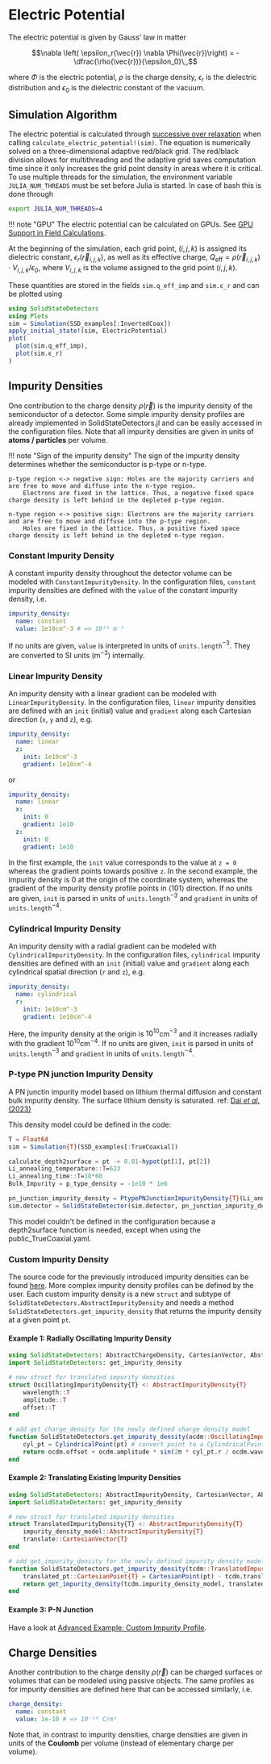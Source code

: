 # Electric Potential

The electric potential is given by Gauss' law in matter
```math
\nabla \left( \epsilon_r(\vec{r}) \nabla \Phi(\vec{r})\right) = - \dfrac{\rho(\vec{r})}{\epsilon_0}\,,
```
where $\Phi$ is the electric potential, $\rho$ is the charge density,
$\epsilon_r$ is the dielectric distribution and $\epsilon_0$ is the dielectric constant of the vacuum.


## Simulation Algorithm

The electric potential is calculated through [successive over relaxation](https://en.wikipedia.org/wiki/Successive_over-relaxation) when calling `calculate_electric_potential!(sim)`. The equation is numerically solved on a three-dimensional adaptive red/black grid. The red/black division allows for multithreading and the adaptive grid saves computation time since it only increases the grid point density in areas where it is critical. To use multiple threads for the simulation, the environment variable `JULIA_NUM_THREADS` must be set before Julia is started. In case of bash this is done through
```bash
export JULIA_NUM_THREADS=4
```

!!! note "GPU"
    The electric potential can be calculated on GPUs. See [GPU Support in Field Calculations](@ref).


At the beginning of the simulation, each grid point, $(i,j,k)$ is assigned its dielectric constant, $\epsilon_r(\vec{r}_{i,j,k})$, as well as its effective charge, $Q_\text{eff} = \rho(\vec{r}_{i,j,k}) \cdot V_{i,j,k} / \epsilon_0$, where $V_{i,j,k}$ is the volume assigned to the grid point $(i,j,k)$.

These quantities are stored in the fields `sim.q_eff_imp` and `sim.ϵ_r` and can be plotted using
```julia
using SolidStateDetectors
using Plots 
sim = Simulation(SSD_examples[:InvertedCoax])
apply_initial_state!(sim, ElectricPotential)
plot(
  plot(sim.q_eff_imp),
  plot(sim.ϵ_r)
)
```


## Impurity Densities

One contribution to the charge density $\rho(\vec{r})$ is the impurity density of the semiconductor of a detector.
Some simple impurity density profiles are already implemented in SolidStateDetectors.jl and can be easily accessed in the configuration files. Note that all impurity densities are given in units of **atoms / particles** per volume.

!!! note "Sign of the impurity density"
    The sign of the impurity density determines whether the semiconductor is p-type or n-type.

    p-type region <-> negative sign: Holes are the majority carriers and are free to move and diffuse into the n-type region. 
        Electrons are fixed in the lattice. Thus, a negative fixed space charge density is left behind in the depleted p-type region.

    n-type region <-> positive sign: Electrons are the majority carriers and are free to move and diffuse into the p-type region. 
        Holes are fixed in the lattice. Thus, a positive fixed space charge density is left behind in the depleted n-type region.


### Constant Impurity Density

A constant impurity density throughout the detector volume can be modeled with `ConstantImpurityDensity`.
In the configuration files, `constant` impurity densities are defined with the `value` of the constant impurity density, i.e.
```yaml
impurity_density:
  name: constant
  value: 1e10cm^-3 # => 10¹⁶ m⁻³
```
If no units are given, `value` is interpreted in units of `units.length`$^{-3}$.
They are converted to SI units (m$^{-3}$) internally.


### Linear Impurity Density

An impurity density with a linear gradient can be modeled with `LinearImpurityDensity`.
In the configuration files, `linear` impurity densities are defined with an `init` (initial) value and `gradient` along
each Cartesian direction (`x`, `y` and `z`), e.g.
```yaml
impurity_density:
  name: linear
  z:
    init: 1e10cm^-3
    gradient: 1e10cm^-4
```
or
```yaml
impurity_density:
  name: linear
  x:
    init: 0
    gradient: 1e10
  z:
    init: 0
    gradient: 1e10
```
In the first example, the `init` value corresponds to the value at `z = 0` whereas the gradient points towards positive `z`.
In the second example, the impurity density is 0 at the origin of the coordinate system, whereas the gradient of the impurity density profile points in $\langle101\rangle$ direction.
If no units are given, `init` is parsed in units of `units.length`$^{-3}$ and `gradient` in units of `units.length`$^{-4}$.


### Cylindrical Impurity Density

An impurity density with a radial gradient can be modeled with `CylindricalImpurityDensity`.
In the configuration files, `cylindrical` impurity densities are defined with an `init` (initial) value and `gradient` along
each cylindrical spatial direction (`r` and `z`), e.g.
```yaml 
impurity_density:
  name: cylindrical
  r:
    init: 1e10cm^-3
    gradient: 1e10cm^-4
```
Here, the impurity density at the origin is $10^{10}$cm$^{-3}$ and it increases radially with the gradient $10^{10}$cm$^{-4}$.
If no units are given, `init` is parsed in units of `units.length`$^{-3}$ and `gradient` in units of `units.length`$^{-4}$.

### P-type PN junction Impurity Density
A PN junctin impurity model based on lithium thermal diffusion and constant bulk impurity density. The surface lithium density is saturated.
ref: [Dai _et al._ (2023)](https://doi.org/10.1016/j.apradiso.2022.110638)

This density model could be defined in the code: 
```julia
T = Float64
sim = Simulation{T}(SSD_examples[:TrueCoaxial])

calculate_depth2surface = pt -> 0.01-hypot(pt[1], pt[2])
Li_annealing_temperature::T=623
Li_annealing_time::T=18*60
Bulk_Impurity = p_type_density = -1e10 * 1e6

pn_junction_impurity_density = PtypePNJunctionImpurityDensity{T}(Li_annealing_temperature, Li_annealing_time, calculate_depth2surface, p_type_density)
sim.detector = SolidStateDetector(sim.detector, pn_junction_impurity_density)
```

This model couldn't be defined in the configuration because a depth2surface function is needed, except when using the public_TrueCoaxial.yaml.

### Custom Impurity Density

The source code for the previously introduced impurity densities can be found [here](https://github.com/JuliaPhysics/SolidStateDetectors.jl/blob/master/src/ImpurityDensities). More complex impurity density profiles can be defined by the user.
Each custom impurity density is a new `struct` and subtype of `SolidStateDetectors.AbstractImpurityDensity`
and needs a method `SolidStateDetectors.get_impurity_density` that returns the impurity density at a given point `pt`.


#### Example 1: Radially Oscillating Impurity Density

```julia
using SolidStateDetectors: AbstractChargeDensity, CartesianVector, AbstractCoordinatePoint
import SolidStateDetectors: get_impurity_density

# new struct for translated impurity densities
struct OscillatingImpurityDensity{T} <: AbstractImpurityDensity{T}
    wavelength::T 
    amplitude::T
    offset::T
end

# add get_charge_density for the newly defined charge density model
function SolidStateDetectors.get_impurity_density(ocdm::OscillatingImpurityDensity{T}, pt::AbstractCoordinatePoint{T})::T where {T}
    cyl_pt = CylindricalPoint(pt) # convert point to a CylindricalPoint
    return ocdm.offset + ocdm.amplitude * sin(2π * cyl_pt.r / ocdm.wavelength)
end
```

#### Example 2: Translating Existing Impurity Densities

```julia
using SolidStateDetectors: AbstractImpurityDensity, CartesianVector, AbstractCoordinatePoint
import SolidStateDetectors: get_impurity_density

# new struct for translated impurity densities
struct TranslatedImpurityDensity{T} <: AbstractImpurityDensity{T}
    impurity_density_model::AbstractImpurityDensity{T}
    translate::CartesianVector{T}
end

# add get_impurity_density for the newly defined impurity density model
function SolidStateDetectors.get_impurity_density(tcdm::TranslatedImpurityDensity{T}, pt::AbstractCoordinatePoint{T})::T where {T}
    translated_pt::CartesianPoint{T} = CartesianPoint(pt) - tcdm.translate
    return get_impurity_density(tcdm.impurity_density_model, translated_pt)
end
```

#### Example 3: P-N Junction

Have a look at [Advanced Example: Custom Impurity Profile](@ref).

## Charge Densities

Another contribution to the charge density $\rho(\vec{r})$ can be charged surfaces or volumes that can be modeled using passive objects. The same profiles as for impurity densities are defined here that can be accessed similarly, i.e.
```yaml
charge_density:
  name: constant
  value: 1e-10 # => 10⁻¹⁰ C/m³
```
Note that, in contrast to impurity densities, charge densities are given in units of the **Coulomb** per volume (instead of elementary charge per volume).